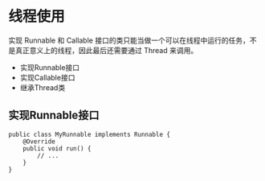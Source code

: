 # 线程使用
实现 Runnable 和 Callable 接口的类只能当做一个可以在线程中运行的任务，不是真正意义上的线程，因此最后还需要通过 Thread 来调用。

* 实现Runnable接口
* 实现Callable接口
* 继承Thread类

## 实现Runnable接口
```
public class MyRunnable implements Runnable {
    @Override
    public void run() {
        // ...
    }
}
```

